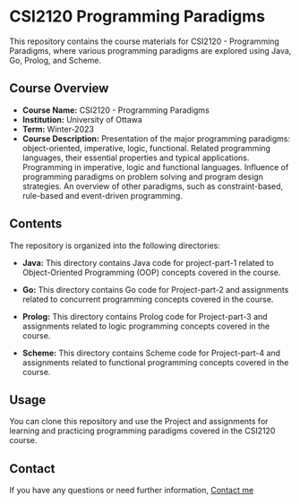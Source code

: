# CSI2120 Programming Paradigms

This repository contains the course materials for CSI2120 - Programming Paradigms, where various programming paradigms are explored using Java, Go, Prolog, and Scheme.

## Course Overview

- **Course Name:** CSI2120 - Programming Paradigms
- **Institution:** University of Ottawa
- **Term:** Winter-2023
- **Course Description:** Presentation of the major programming paradigms: object-oriented, imperative, logic, functional. Related programming languages, their essential properties and typical applications. Programming in imperative, logic and functional languages. Influence of programming paradigms on problem solving and program design strategies. An overview of other paradigms, such as constraint-based, rule-based and event-driven programming.

## Contents

The repository is organized into the following directories:

- **Java:** This directory contains Java code for project-part-1 related to Object-Oriented Programming (OOP) concepts covered in the course.

- **Go:** This directory contains Go code for Project-part-2 and assignments related to concurrent programming concepts covered in the course.

- **Prolog:** This directory contains Prolog code for Project-part-3 and assignments related to logic programming concepts covered in the course.

- **Scheme:** This directory contains Scheme code for Project-part-4 and assignments related to functional programming concepts covered in the course.

## Usage

You can clone this repository and use the Project and assignments for learning and practicing programming paradigms covered in the CSI2120 course.

## Contact

If you have any questions or need further information,  [Contact me](mailto:rmath049@uottawa.ca)


